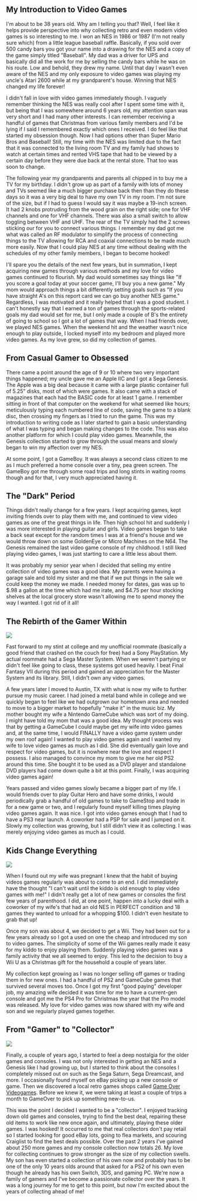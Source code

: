 ## My Introduction to Video Games

I'm about to be 38 years old. Why am I telling you that? Well, I feel like it helps provide perspective into why collecting retro and even modern video games is so interesting to me. I won an NES in 1986 or 1987 (I'm not really sure which) from a little league baseball raffle. Basically, if you sold over 500 candy bars you got your name into a drawing for the NES and a copy of the game simply titled "Baseball". My dad was a driver for UPS and basically did all the work for me by selling the candy bars while he was on his route. Low and behold, they drew my name. Until that day I wasn't even aware of the NES and my only exposure to video games was playing my uncle's Atari 2600 while at my grandparent's house. Winning that NES changed my life forever!

I didn't fall in love with video games immediately though. I vaguely remember thinking the NES was really cool after I spent some time with it, but being that I was somewhere around 6 years old, my attention span was very short and I had many other interests. I can remember receiving a handful of games that Christmas from various family members and I'd be lying if I said I remembered exactly which ones I received. I do feel like that started my obsession though. Now I had options other than Super Mario Bros and Baseball! Still, my time with the NES was limited due to the fact that it was connected to the living room TV and my family had shows to watch at certain times and rented VHS tape that had to be viewed by a certain day before they were due back at the rental store. That too was soon to change.

The following year my grandparents and parents all chipped in to buy me a TV for my birthday. I didn't grow up as part of a family with lots of money and TVs seemed like a much bigger purchase back then than they do these days so it was a very big deal to have my own TV in my room. I'm not sure of the size, but if I had to guess I would say it was maybe a 19-inch screen. It had 2 knobs protruding from the wood grain on the right side; one for VHF channels and one for VHF channels. There was also a small switch to allow toggling between VHF and UHF. The rear of the TV simply had the 2 screws sticking our for you to connect various things. I remember my dad got me what was called an RF modulator to simplify the process of connecting things to the TV allowing for RCA and coaxial connections to be made much more easily. Now that I could play NES at any time without dealing with the schedules of my other family members, I began to become hooked!

I'll spare you the details of the next few years, but in summation, I kept acquiring new games through various methods and my love for video games continued to flourish. My dad would sometimes say things like "If you score a goal today at your soccer game, I'll buy you a new game." My mom would approach things a bit differently setting goals such as "If you have straight A's on this report card we can go buy another NES game." Regardless, I was motivated and it really helped that I was a good student. I can't honestly say that I earned a ton of games through the sports-related goals my dad would set for me, but I only made a couple of B's the entirety of going to school so I got a lot of games that way. When I had friends over, we played NES games. When the weekend hit and the weather wasn't nice enough to play outside, I locked myself into my bedroom and played more video games. As my love grew, so did my collection of games.

## From Casual Gamer to Obsessed

There came a point around the age of 9 or 10 where two very important things happened; my uncle gave me an Apple IIC and I got a Sega Genesis. The Apple was a big deal because it came with a large plastic container full of 5.25" disks, most of which were games. It also came with a stack of magazines that each had the BASIC code for at least 1 game. I remember sitting in front of that computer on the weekend for what seemed like hours; meticulously typing each numbered line of code, saving the game to a blank disc, then crossing my fingers as I tried to run the game. This was my introduction to writing code as I later started to gain a basic understanding of what I was typing and began making changes to the code. This was also another platform for which I could play video games. Meanwhile, the Genesis collection started to grow through the usual means and slowly began to win my affection over my NES.

At some point, I got a GameBoy. It was always a second class citizen to me as I much preferred a home console over a tiny, pea green screen. The GameBoy got me through some road trips and long stints in waiting rooms though and for that, I very much appreciated having it.

## The "Dark" Period

Things didn't really change for a few years. I kept acquiring games, kept inviting friends over to play them with me, and continued to view video games as one of the great things in life. Then high school hit and suddenly I was more interested in playing guitar and girls. Video games began to take a back seat except for the random times I was at a friend's house and we would throw down on some GoldenEye or Micro Machines on the N64. The Genesis remained the last video game console of my childhood. I still liked playing video games, I was just starting to care a little less about them.

It was probably my senior year when I decided that selling my entire collection of video games was a good idea. My parents were having a garage sale and told my sister and me that if we put things in the sale we could keep the money we made. I needed money for dates, gas was up to $.98 a gallon at the time which had me irate, and $4.75 per hour stocking shelves at the local grocery store wasn't allowing me to spend money the way I wanted. I got rid of it all!

## The Rebirth of the Gamer Within

<div class="image-container">
  <img src="/images/RGB_deblurred_N64.jpg">
</div>

Fast forward to my stint at college and my unofficial roommate (basically a good friend that crashed on the couch for free) had a Sony PlayStation. My actual roommate had a Sega Master System. When we weren't partying or didn't feel like going to class, these systems got used heavily. I beat Final Fantasy VII during this period and gained an appreciation for the Master System and its library. Still, I didn't own any video games.

A few years later I moved to Austin, TX with what is now my wife to further pursue my music career. I had joined a metal band while in college and we quickly began to feel like we had outgrown our hometown area and needed to move to a bigger market to hopefully "make it" in the music biz. My mother bought my wife a Nintendo GameCube which was sort of my doing. I might have told my mom that was a good idea. My thought process was that by getting a GameCube I could maybe get my wife into video games and, at the same time, I would FINALLY have a video game system under my own roof again! I wanted to play video games again and I wanted my wife to love video games as much as I did. She did eventually gain love and respect for video games, but it is nowhere near the love and respect I possess. I also managed to convince my mom to give me her old PS2 around this time. She bought it to be used as a DVD player and standalone DVD players had come down quite a bit at this point. Finally, I was acquiring video games again!

Years passed and video games slowly became a bigger part of my life. I would friends over to play Guitar Hero and have some drinks, I would periodically grab a handful of old games to take to GameStop and trade in for a new game or two, and I regularly found myself killing times playing video games again. It was nice. I got into video games enough that I had to have a PS3 near launch. A coworker had a PSP for sale and I jumped on it. Slowly my collection was growing, but I still didn't view it as collecting. I was merely enjoying video games as much as I could.

## Kids Change Everything

<div class="image-container">
  <img src="/images/early_collection.jpg">
</div>

When I found out my wife was pregnant I knew that the habit of buying videos games regularly was about to come to an end. I did immediately have the thought "I can't wait until the kiddo is old enough to play video games with me!" I didn't really get a lot of new games or consoles the first few years of parenthood. I did, at one point, happen into a lucky deal with a coworker of my wife's that had an old NES in PERFECT condition and 18 games they wanted to unload for a whopping $100. I didn't even hesitate to grab that up!

Once my son was about 4, we decided to get a Wii. They had been out for a few years already so I got a used on one the cheap and introduced my son to video games. The simplicity of some of the Wii games really made it easy for my kiddo to enjoy playing them. Suddenly playing video games was a family activity that we all seemed to enjoy. This led to the decision to buy a Wii U as a Christmas gift for the household a couple of years later.

My collection kept growing as I was no longer selling off games or trading them in for new ones. I had a handful of PS2 and GameCube games that survived several moves too. Once I got my first "good paying" developer job, my amazing wife decided it was time for me to have a current-gen console and got me the PS4 Pro for Christmas the year that the Pro model was released. My love for video games was now shared with my wife and son and we regularly played games together.

## From "Gamer" to "Collector"

<div class="image-container">
  <img src="/images/early_2019_collection.jpg">
</div>

Finally, a couple of years ago, I started to feel a deep nostalgia for the older games and consoles. I was not only interested in getting an NES and a Genesis like I had growing up, but I started to think about the consoles I completely missed out on such as the Sega Saturn, Sega Dreamcast, and more. I occasionally found myself on eBay picking up a new console or game. Then we discovered a local retro games shops called [Game Over Videogames](https://gameovervideogames.com/). Before we knew it, we were taking at least a couple of trips a month to GameOver to pick up something new-to-us.

This was the point I decided I wanted to be a "collector". I enjoyed tracking down old games and consoles, trying to find the best deal, repairing these old items to work like new once again, and ultimately, playing these older games. I was hooked! It occurred to me that real collectors don't pay retail so I started looking for good eBay lots, going to flea markets, and scouring Craiglist to find the best deals possible. Over the past 2 years I've gained about 250 more games and my console collection now totals 26. My love for collecting continues to grow stronger as the size of my collection swells. My son has even started a collection of his own now and probably has to be one of the only 10 years olds around that asked for a PS2 of his own even though he already has his own Switch, 3DS, and gaming PC. We're now a family of gamers and I've become a passionate collector over the years. It was a long journey for me to get to this point, but now I'm excited about the years of collecting ahead of me!
